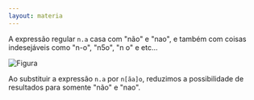 ```yaml
---
layout: materia
---
```


A expressão regular `n.a` casa com "não" e "nao", e também com coisas indesejáveis como "n-o", "n5o", "n o" e etc...

![Figura](../nao-ponto-regex101.png)

Ao substituir a expressão `n.a` por `n[ãa]o`, reduzimos a possibilidade de resultados para somente "não" e "nao".

